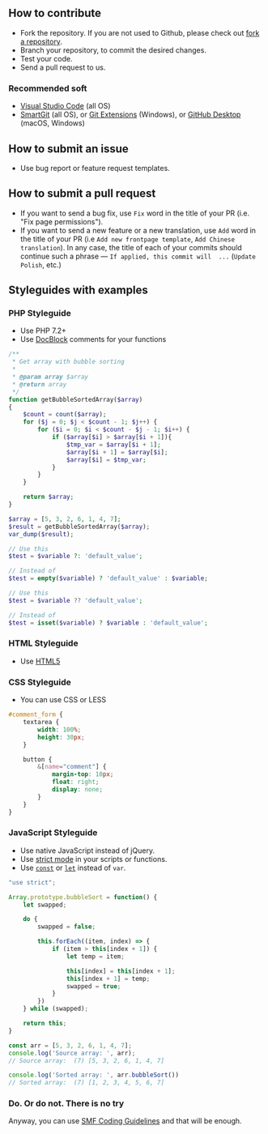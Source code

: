 ## How to contribute
* Fork the repository. If you are not used to Github, please check out [fork a repository](https://help.github.com/fork-a-repo).
* Branch your repository, to commit the desired changes.
* Test your code.
* Send a pull request to us.

### Recommended soft
* [Visual Studio Code](https://code.visualstudio.com) (all OS)
* [SmartGit](https://www.syntevo.com/smartgit/download/) (all OS), or [Git Extensions](https://github.com/gitextensions/gitextensions/releases) (Windows), or [GitHub Desktop](https://desktop.github.com) (macOS, Windows)

## How to submit an issue
* Use bug report or feature request templates.

## How to submit a pull request
* If you want to send a bug fix, use `Fix` word in the title of your PR (i.e. "Fix page permissions").
* If you want to send a new feature or a new translation, use `Add` word in the title of your PR (i.e `Add new frontpage template`, `Add Chinese translation`).
In any case, the title of each of your commits should continue such a phrase — `If applied, this commit will  ...` (`Update Polish`, etc.)

## Styleguides with examples

### PHP Styleguide
* Use PHP 7.2+
* Use [DocBlock](https://make.wordpress.org/core/handbook/best-practices/inline-documentation-standards/php/#docblock-formatting) comments for your functions

```php
/**
 * Get array with bubble sorting
 *
 * @param array $array
 * @return array
 */
function getBubbleSortedArray($array)
{
    $count = count($array);
    for ($j = 0; $j < $count - 1; $j++) {
        for ($i = 0; $i < $count - $j - 1; $i++) {
            if ($array[$i] > $array[$i + 1]){
                $tmp_var = $array[$i + 1];
                $array[$i + 1] = $array[$i];
                $array[$i] = $tmp_var;
            }
        }
    }

    return $array;
}

$array = [5, 3, 2, 6, 1, 4, 7];
$result = getBubbleSortedArray($array);
var_dump($result);
```
```php
// Use this
$test = $variable ?: 'default_value';

// Instead of
$test = empty($variable) ? 'default_value' : $variable;

// Use this
$test = $variable ?? 'default_value';

// Instead of
$test = isset($variable) ? $variable : 'default_value';
```

### HTML Styleguide
* Use [HTML5](https://www.w3schools.com/html/html5_syntax.asp)

### CSS Styleguide
* You can use CSS or LESS

```css
#comment_form {
	textarea {
		width: 100%;
		height: 30px;
	}

	button {
		&[name="comment"] {
			margin-top: 10px;
			float: right;
			display: none;
		}
	}
}
```

### JavaScript Styleguide
* Use native JavaScript instead of jQuery.
* Use [strict mode](https://developer.mozilla.org/en-US/docs/Web/JavaScript/Reference/Strict_mode) in your scripts or functions.
* Use [`const`](https://developer.mozilla.org/en-US/docs/Web/JavaScript/Reference/Statements/const) or [`let`](https://developer.mozilla.org/en-US/docs/Web/JavaScript/Reference/Statements/let) instead of `var`.

```js
"use strict";

Array.prototype.bubbleSort = function() {
    let swapped;

    do {
        swapped = false;

        this.forEach((item, index) => {
            if (item > this[index + 1]) {
                let temp = item;

                this[index] = this[index + 1];
                this[index + 1] = temp;
                swapped = true;
            }
        })
    } while (swapped);

    return this;
}

const arr = [5, 3, 2, 6, 1, 4, 7];
console.log('Source array: ', arr);
// Source array:  (7) [5, 3, 2, 6, 1, 4, 7]

console.log('Sorted array: ', arr.bubbleSort())
// Sorted array:  (7) [1, 2, 3, 4, 5, 6, 7]
```

### Do. Or do not. There is no try
Anyway, you can use [SMF Coding Guidelines](https://wiki.simplemachines.org/smf/Coding_Guidelines) and that will be enough.
